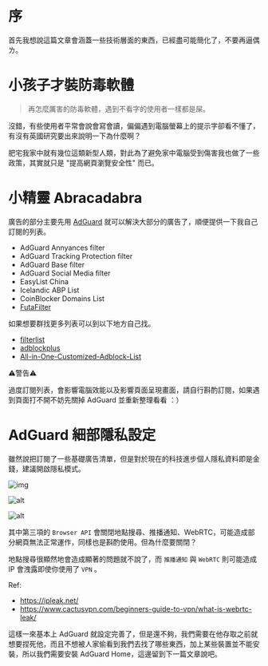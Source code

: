 # 序

首先我想說這篇文章會涵蓋一些技術層面的東西，已經盡可能簡化了，不要再逼偶ㄌ。  

# 小孩子才裝防毒軟體

> 再怎麼厲害的防毒軟體，遇到不看字的使用者一樣都是屎。  

沒錯，有些使用者平常會說會寫會讀，偏偏遇到電腦螢幕上的提示字卻看不懂了，有沒有英國研究要出來說明一下為什麼啊？  

肥宅我家中就有幾位這類新型人類，對此為了避免家中電腦受到傷害我也做了一些政策，其實就只是 "提高網頁瀏覽安全性" 而已。  

# 小精靈 Abracadabra 

廣告的部分主要先用 [AdGuard](https://adguard.com) 就可以解決大部分的廣告了，順便提供一下我自己訂閱的列表。  

- AdGuard Annyances filter
- AdGuard Tracking Protection filter
- AdGuard Base filter
- AdGuard Social Media filter
- EasyList China
- Icelandic ABP List
- CoinBlocker Domains List
- [FutaFilter](https://futaguard.github.io/FutaFilter/filter.txt)

如果想要群找更多列表可以到以下地方自己找。  

- [filterlist](https://filterlists.com/)
- [adblockplus](https://adblockplus.org/subscriptions)
- [All-in-One-Customized-Adblock-List](https://github.com/hl2guide/All-in-One-Customized-Adblock-List) 

⚠️警告⚠️  

過度訂閱列表，會影響電腦效能以及影響頁面呈現畫面，請自行斟酌訂閱，如果遇到頁面打不開不妨先關掉 AdGuard 並重新整理看看 ：）

# AdGuard 細部隱私設定

雖然說把訂閱了一些基礎廣告清單，但是對於現在的科技進步個人隱私資料即是金錢，建議開啟隱私模式。

![img](https://dr.sudo.host/KhgJba+)

![alt](https://dr.sudo.host/Faqf9x+)

![alt](https://dr.sudo.host/puglNR+)

其中第三項的 `Browser API` 會關閉地點搜尋、推播通知、WebRTC，可能造成部分網頁無法正常運作，同樣也是斟酌使用。但為什麼要關閉？  

地點搜尋很顯然地會造成顯著的問題就不說了，而 `推播通知` 與 `WebRTC` 則可能造成 IP 會洩露即使你使用了 `VPN` 。   

Ref:

- https://ipleak.net/
- https://www.cactusvpn.com/beginners-guide-to-vpn/what-is-webrtc-leak/

這樣一來基本上 AdGuard 就設定完善了，但是還不夠，我們需要在他存取之前就想要捏死他，而且不想被人家偷看到我們去找了哪些東西，加上某些裝置並不能安裝，所以我們需要安裝 AdGuard Home，這邊留到下一篇文章說吧。


